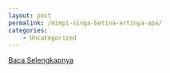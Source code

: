 ```yaml
---
layout: post
permalink: /mimpi-singa-betina-artinya-apa/
categories:
    - Uncategorized
---
```


[Baca Selengkapnya](/08)